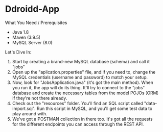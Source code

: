 # Ddroidd-App
What You Need / Prerequisites
- Java 1.8
- Maven (3.9.5)
- MySQL Server (8.0)

Let's Dive In: 
1. Start by creating a brand-new MySQL database (schema) and call it "jobs"
2. Open up the "aplication.properties" file, and if you need to, change the MySQL credentials (username and password) to match your setup.
3. Now, look for "JobsApplication.java" (it's got the main method). When you run it, the app will do its thing. It'll try to connect to the "jobs" database and create the necessary tables from the model POJOs (ORM) if they're not there already.
4. Check out the "resources" folder. You'll find an SQL script called "data-import.sql". Run this script in MySQL, and you'll get some test data to play around with.
5. We've got a POSTMAN collection in there too. It's got all the requests for the different endpoints you can access through the REST API.
